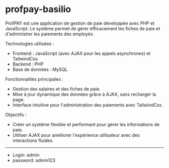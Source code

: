 # profpay-basilio

ProfPAY est une application de gestion de paie développée avec PHP et JavaScript. Le système permet de gérer efficacement les fiches de paie et d'administrer les paiements des employés.

Technologies utilisées :
- Frontend : JavaScript (avec AJAX pour les appels asynchrones) et TailwindCss
- Backend : PHP
- Base de données : MySQL

Fonctionnalités principales :
- Gestion des salaires et des fiches de paie.
- Mise à jour dynamique des données grâce à AJAX, sans recharger la page.
- Interface intuitive pour l'administration des paiements avec TailwindCss.

Objectifs :
- Créer un système flexible et performant pour gérer les informations de paie.
- Utiliser AJAX pour améliorer l'expérience utilisateur avec des interactions fluides.

----
- Login: admin
- password: admin123
